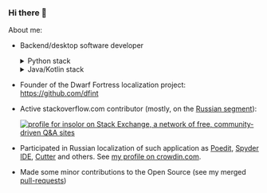 ### Hi there 👋

About me:

- Backend/desktop software developer

  <details>
  <summary>Python stack</summary>
  
    - Python backend:
      - Django, DRF
      - Flask, SQLAlchemy
      - FastAPI, Pydantic, SQLModels
    - Python desktop:
      - tkinter (in case someone need it)
  </details>
  
  <details>
  <summary>Java/Kotlin stack</summary>
  
  - Java 1.8 - 11+, Kotlin
    - Backend:
      - JavaEE
      - Ktor
    - Desktop:
      - JavaFX, TornadoFX, JFoenix
  </details>


- Founder of the Dwarf Fortress localization project: https://github.com/dfint

- Active stackoverflow.com contributor (mostly, on the [Russian segment](https://ru.stackoverflow.com/users/1365)):

    [![profile for insolor on Stack Exchange, a network of free, community-driven Q&amp;A sites][1]][2]
    
- Participated in Russian localization of such application as [Poedit][3], [Spyder IDE][4], [Cutter][5] and others. See [my profile on crowdin.com][6].

- Made some minor contributions to the Open Source (see my merged [pull-requests][7])

  [1]: https://stackexchange.com/users/flair/6028457.png?theme=dark
  [2]: https://stackexchange.com/users/6028457/insolor
  [3]: https://poedit.net
  [4]: https://www.spyder-ide.org
  [5]: https://cutter.re
  [6]: https://crowdin.com/profile/insolor
  [7]: https://github.com/pulls?q=is%3Apr+author%3Ainsolor+archived%3Afalse+is%3Amerged+-user%3Adfint+-user%3Ainsolor
